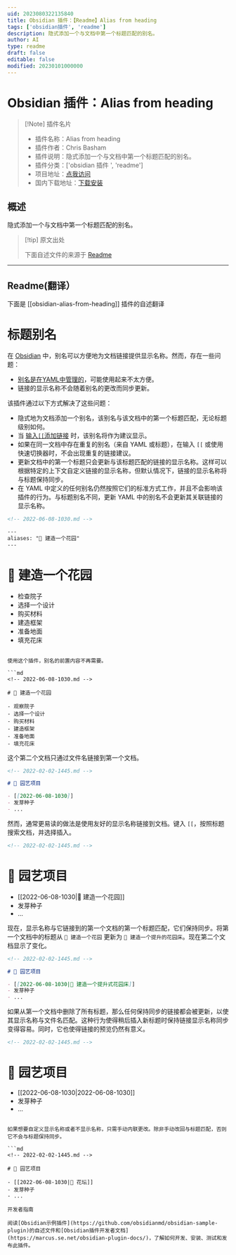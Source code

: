```yaml
---
uid: 2023080322135840
title: Obsidian 插件：【Readme】Alias from heading
tags: ['obsidian插件', 'readme']
description: 隐式添加一个与文档中第一个标题匹配的别名。
author: AI
type: readme
draft: false
editable: false
modified: 20230101000000
---
```


# Obsidian 插件：Alias from heading

> [!Note] 插件名片
> - 插件名称：Alias from heading
> - 插件作者：Chris Basham
> - 插件说明：隐式添加一个与文档中第一个标题匹配的别名。
> - 插件分类：['obsidian 插件 ', 'readme']
> - 项目地址：[点我访问](https://github.com/basham/obsidian-alias-from-heading)
> - 国内下载地址：[下载安装](https://pkmer.cn/products/plugin/pluginMarket/?obsidian-alias-from-heading)

## 概述

隐式添加一个与文档中第一个标题匹配的别名。

> [!tip] 原文出处
>
>下面自述文件的来源于 [Readme](https://ghproxy.net/https://raw.githubusercontent.com/basham/obsidian-alias-from-heading/main/README.md)
>

---

## Readme(翻译）

下面是 [[obsidian-alias-from-heading]] 插件的自述翻译

# 标题别名

在 [Obsidian](https://obsidian.md) 中，别名可以方便地为文档链接提供显示名称。然而，存在一些问题：

- [别名是在YAML中管理的](https://help.obsidian.md/Linking+notes+and+files/Aliases)，可能使用起来不太方便。
- 链接的显示名称不会随着别名的更改而同步更新。

该插件通过以下方式解决了这些问题：

- 隐式地为文档添加一个别名，该别名与该文档中的第一个标题匹配，无论标题级别如何。
- 当 [输入`[[`添加链接](https://help.obsidian.md/How+to/Internal+link) 时，该别名将作为建议显示。
- 如果在同一文档中存在重复的别名（来自 YAML 或标题），在输入 `[[` 或使用快速切换器时，不会出现重复的链接建议。
- 更新文档中的第一个标题只会更新与该标题匹配的链接的显示名称。这样可以根据特定的上下文自定义链接的显示名称，但默认情况下，链接的显示名称将与标题保持同步。
- 在 YAML 中定义的任何别名仍然按照它们的标准方式工作，并且不会影响该插件的行为。与标题别名不同，更新 YAML 中的别名不会更新其关联链接的显示名称。

```md
<!-- 2022-06-08-1030.md -->

---
aliases: "🍅 建造一个花园"
---
```

# 🍅 建造一个花园

- 检查院子
- 选择一个设计
- 购买材料
- 建造框架
- 准备地面
- 填充花床

```

使用这个插件，别名的前置内容不再需要。

```md
<!-- 2022-06-08-1030.md -->

# 🍅 建造一个花园

- 观察院子
- 选择一个设计
- 购买材料
- 建造框架
- 准备地面
- 填充花床
```

这个第二个文档只通过文件名链接到第一个文档。

```md
<!-- 2022-02-02-1445.md -->

# 🥬 园艺项目

- [[2022-06-08-1030]]
- 发芽种子
- ...

```

然而，通常更易读的做法是使用友好的显示名称链接到文档。键入 `[[`，按照标题搜索文档，并选择插入。

```md
<!-- 2022-02-02-1445.md -->
```

# 🥬 园艺项目

- [[2022-06-08-1030|🍅 建造一个花园]]
- 发芽种子
- ...

现在，显示名称与它链接到的第一个文档的第一个标题匹配，它们保持同步。将第一个文档中的标题从 `🍅 建造一个花园` 更新为 `🥕 建造一个提升的花园床`。现在第二个文档显示了变化。

```md
<!-- 2022-02-02-1445.md -->

# 🥬 园艺项目

- [[2022-06-08-1030|🥕 建造一个提升式花园床]]
- 发芽种子
- ...

```

如果从第一个文档中删除了所有标题，那么任何保持同步的链接都会被更新，以使其显示名称与文件名匹配。这种行为使得稍后插入新标题时保持链接显示名称同步变得容易。同时，它也使得链接的预览仍然有意义。

```md
<!-- 2022-02-02-1445.md -->
```

# 🥬 园艺项目

- [[2022-06-08-1030|2022-06-08-1030]]
- 发芽种子
- ...

```

如果想要自定义显示名称或者不显示名称，只需手动内联更改。除非手动改回与标题匹配，否则它不会与标题保持同步。

```md
<!-- 2022-02-02-1445.md -->

# 🥬 园艺项目

- [[2022-06-08-1030|🌽 花坛]]
- 发芽种子
- ...

开发者指南

阅读[Obsidian示例插件](https://github.com/obsidianmd/obsidian-sample-plugin)的自述文件和[Obsidian插件开发者文档](https://marcus.se.net/obsidian-plugin-docs/)，了解如何开发、安装、测试和发布此插件。



